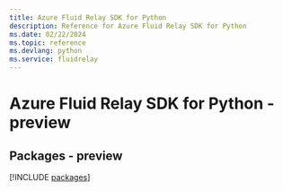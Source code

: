 ```yaml
---
title: Azure Fluid Relay SDK for Python
description: Reference for Azure Fluid Relay SDK for Python
ms.date: 02/22/2024
ms.topic: reference
ms.devlang: python
ms.service: fluidrelay
---
```

# Azure Fluid Relay SDK for Python - preview
## Packages - preview
[!INCLUDE [packages](fluid-relay-index.md)]